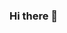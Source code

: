 ### Hi there 👋

<!--
**KhubaibKhan/KhubaibKhan** is a ✨ _special_ ✨ repository because its `README.md` (this file) appears on your GitHub profile.


[![Twitter Badge](https://img.shields.io/badge/-Isha_Gupta-1ca0f1?style=flat-square&logo=twitter&logoColor=white&link=https://twitter.com/Isha_1321)](https://twitter.com/Isha_1321)  [![Linkedin Badge](https://img.shields.io/badge/-Isha_Gupta-blue?style=flat-square&logo=Linkedin&logoColor=white&link=https://www.linkedin.com/in/ishagupta20//)](https://www.linkedin.com/in/ishagupta20/)  [![Gmail Badge](https://img.shields.io/badge/-ishagupta2103@gmail.com-c14438?style=flat-square&logo=Gmail&logoColor=white&link=mailto:ishagupta2103@gmail.com)](mailto:ishagupta2103@gmail.com)  [![Website Badge](https://img.shields.io/badge/-devisha.me-c14438?style=flat-square&logo=Website&logoColor=white&link=https://devisha.me)](https://devisha.me)
---------------------------------------------------------------------------------------------------------------------------------------------------------------------------------
### <i>About</i>

-  **Learning :** Flutter, Reinforcement Learning and Project Management	
-  **Languages :** Python, C, JavaScript💻
-  **Hobbies :** Articles📕 & Music :headphones:
-  **Organisation :** [AI Enthusiasts](https://https://github.com/AIEnthusiasts)

<p align="center">
  <img alt="Khubaib's Github Stats" src="https://github-readme-stats.vercel.app/api?username=KhubaibKhan&show_icons=true&theme=radical">
</p>

<p align="center">
  <img width="200" height="100" src="https://math.sun.ac.za/prodinger/thanks.gif">
</p>

-----
Credits: [Isha Gupta](https://github.com/KhubaibKhan)

Last Edited on: 22/2/2021
